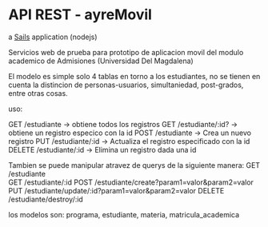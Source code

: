 # API REST - ayreMovil

a [Sails](http://sailsjs.org) application (nodejs)

Servicios web de prueba para prototipo de aplicacion movil del modulo academico de Admisiones (Universidad Del Magdalena)

El modelo es simple solo 4 tablas en torno a los estudiantes, no se tienen en cuenta la distincion de personas-usuarios, simultaniedad, post-grados, entre otras cosas.

uso:

GET      /estudiante           -> obtiene todos los registros
GET      /estudiante/:id?      -> obtiene un registro especico con la id
POST     /estudiante           -> Crea un nuevo registro
PUT      /estudiante/:id       -> Actualiza el registro especificado con la id
DELETE   /estudiante/:id       -> Elimina un registro dada una id

Tambien se puede manipular atravez de querys de la siguiente manera:
GET      /estudiante    
GET      /estudiante/:id
POST     /estudiante/create?param1=valor&param2=valor
PUT      /estudiante/update/:id?param1=valor&param2=valor
DELETE   /estudiante/destroy/:id

los modelos son: programa, estudiante, materia, matricula_academica
